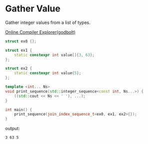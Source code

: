# Gather Value

Gather integer values from a list of types.

[Online Compiler Explorer(godbolt)](https://gcc.godbolt.org/z/ar9j8EGdG)

```cpp
struct ex0 {};

struct ex1 {
    static constexpr int value[]{3, 63};
};

struct ex2 {
    static constexpr int value{5};
};

template <int... Ns>
void print_sequence(std::integer_sequence<const int, Ns...>) {
    ((std::cout << Ns << ' '), ...);
}

int main() {
    print_sequence(join_index_sequence_t<ex0, ex1, ex2>{});
}
```

output:
```
3 63 5
```
